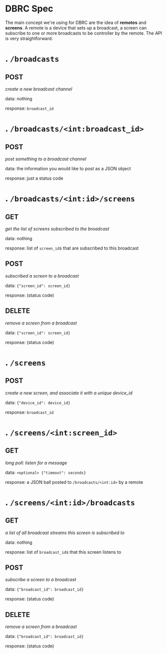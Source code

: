 DBRC Spec
=

The main concept we're using for DBRC are the idea of __remotes__ and __screens__. A remote is a device that sets up a broadcast, a screen can subscribe to one or more broadcasts to be controller by the remote. The API is very straightforward.

.
`/broadcasts`
=

POST
-
_create a new broadcast channel_

data: nothing

response: `broadcast_id`

.
`/broadcasts/<int:broadcast_id>`
=

POST
-
_post something to a broadcast channel_

data: the information you would like to post as a JSON object

response: just a status code

.
`/broadcasts/<int:id>/screens`
=

GET
-
_get the list of screens subscribed to the broadcast_

data: nothing

response: list of `screen_id`s that are subscribed to this broadcast

POST
-
_subscribed a screen to a broadcast_

data: `{"screen_id": screen_id}`

response: (status code)

DELETE
-
_remove a screen from a broadcast_

data: `{"screen_id": screen_id}`

response: (status code)


.
`/screens`
=

POST
-
_create a new screen, and associate it with a unique device\_id_

data: `{"device_id": device_id}`

response: `broadcast_id`

.
`/screens/<int:screen_id>`
=

GET
-
_long poll: listen for a message_

data: `<optional> {"timeout": seconds}`

response: a JSON ball posted to `/broadcasts/<int:id>` by a remote

.
`/screens/<int:id>/broadcasts`
=

GET
-
_a list of all broadcast streams this screen is subscribed to_

data: nothing

response: list of `broadcast_id`s that this screen listens to

POST
-
_subscribe a screen to a broadcast_

data: `{"broadcast_id": broadcast_id}`

response: (status code)

DELETE
-
_remove a screen from a broadcast_

data: `{"broadcast_id": broadcast_id}`

response: (status code)